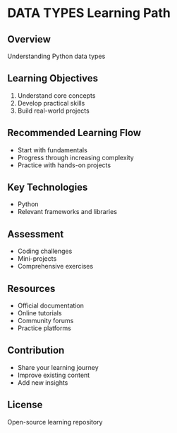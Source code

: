 ﻿# DATA TYPES Learning Path

## Overview
Understanding Python data types

## Learning Objectives
1. Understand core concepts
2. Develop practical skills
3. Build real-world projects

## Recommended Learning Flow
- Start with fundamentals
- Progress through increasing complexity
- Practice with hands-on projects

## Key Technologies
- Python
- Relevant frameworks and libraries

## Assessment
- Coding challenges
- Mini-projects
- Comprehensive exercises

## Resources
- Official documentation
- Online tutorials
- Community forums
- Practice platforms

## Contribution
- Share your learning journey
- Improve existing content
- Add new insights

## License
Open-source learning repository
